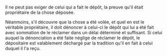   
 Il ne peut pas exiger de celui qui a fait le dépôt, la preuve qu'il était propriétaire de la chose déposée.  

  
 Néanmoins, s'il découvre que la chose a été volée, et quel en est le véritable propriétaire, il doit dénoncer à celui-ci le dépôt qui lui a été fait avec sommation de le réclamer dans un délai déterminé et suffisant. Si celui auquel la dénonciation a été faite néglige de réclamer le dépôt, le dépositaire est valablement déchargé par la tradition qu'il en fait à celui duquel il l'a reçu.  
